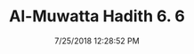 ---
title        : "Al-Muwatta Hadith 6. 6"
date         : 7/25/2018 12:28:52 PM
draft        : false
type         : "hadith"
layout       : "hadith"
BookCode     : "AMH"
VolumeNumber : "6"
HadithNumber : "6"
categories  :  ["Prayer, Ramadan - Watching the Night in Prayer"]
---